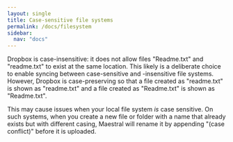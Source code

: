 ```yaml
---
layout: single
title: Case-sensitive file systems
permalink: /docs/filesystem
sidebar:
  nav: "docs"
---
```


Dropbox is case-insensitive: it does not allow files "Readme.txt" and "readme.txt" to
exist at the same location. This likely is a deliberate choice to enable syncing between
case-sensitive and -insensitive file systems. However, Dropbox is case-preserving so
that a file created as "readme.txt" is shown as "readme.txt" and a file created as
"Readme.txt" is shown as "Readme.txt".

This may cause issues when your local file system  *is* case sensitive. On such systems,
when you create a new file or folder with a name that already exists but with different
casing, Maestral will rename it by appending "(case conflict)" before it is uploaded.
